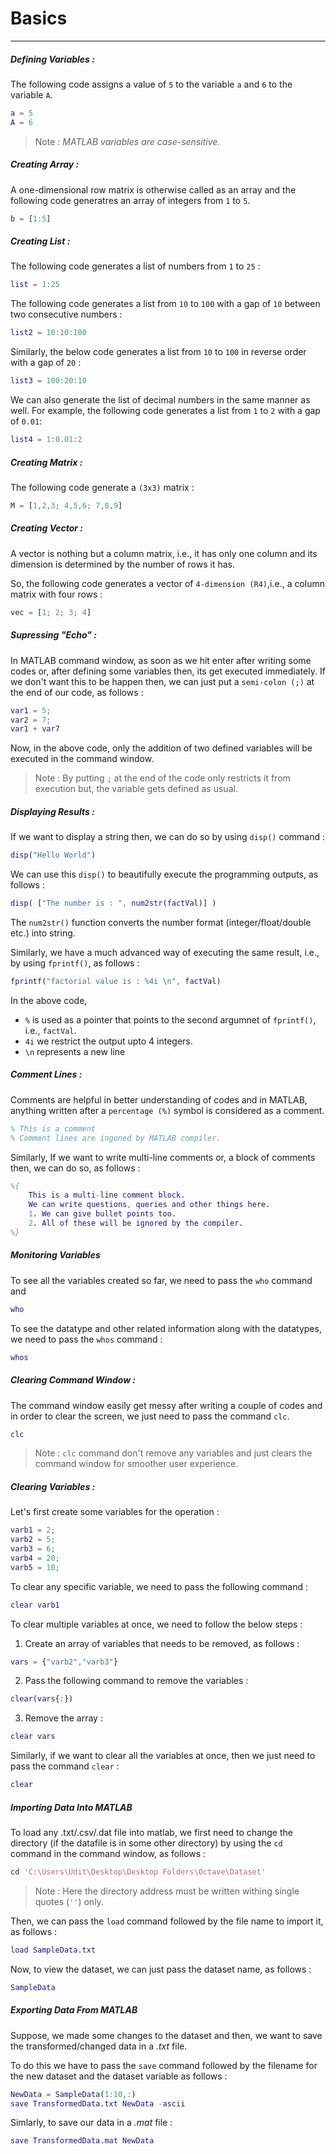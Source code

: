 # Basics
---
##### Defining Variables :
The following code assigns a value of `5` to the variable `a` and `6` to the variable `A`.
```matlab
a = 5
A = 6
```
> Note :
    *MATLAB variables are case-sensitive.*

##### Creating Array :
A one-dimensional row matrix is otherwise called as an array and the following code generatres an array of integers from `1` to `5`.
```matlab
b = [1:5]
```

##### Creating List :
The following code generates a list of numbers from `1` to `25` :
```matlab
list = 1:25
```
The following code generates a list from `10` to `100` with a gap of `10` between two consecutive numbers :
```matlab
list2 = 10:10:100
```
Similarly, the below code generates a list from `10` to `100` in reverse order with a gap of `20` :
```matlab
list3 = 100:20:10
```
We can also generate the list of decimal numbers in the same manner as well.
For example, the following code generates a list from `1` to `2` with a gap of `0.01`:
```matlab
list4 = 1:0.01:2
```

##### Creating Matrix :
The following code generate a `(3x3)` matrix :
```matlab
M = [1,2,3; 4,5,6; 7,8,9]
```

##### Creating Vector :
A vector is nothing but a column matrix, i.e., it has only one column and its dimension is determined by the number of rows it has.

So, the following code generates a vector of `4-dimension (R4)`,i.e., a column matrix with four rows :
```matlab
vec = [1; 2; 3; 4]
```
##### Supressing "Echo" :
In MATLAB command window, as soon as we hit enter after writing some codes or, after defining some variables then, its get executed immediately.
If we don't want this to be happen then, we can just put a `semi-colon (;)` at the end of our code, as follows :
```matlab
var1 = 5;
var2 = 7;
var1 + var7
```
Now, in the above code, only the addition of two defined variables will be executed in the command window.

> Note :
    By putting `;` at the end of the code only restricts it from execution but, the variable gets defined as usual.
    
##### Displaying Results :
If we want to display a string then, we can do so by using `disp()` command :
```matlab
disp("Hello World")
```
We can use this `disp()` to beautifully execute the programming outputs, as follows :
```matlab
disp( ["The number is : ", num2str(factVal)] )
```
The `num2str()` function converts the number format (integer/float/double etc.) into string.

Similarly, we have a much advanced way of executing the same result, i.e., by using `fprintf()`, as follows :
```matlab
fprintf("factorial value is : %4i \n", factVal)
```
In the above code, 
- `%` is used as a pointer that points to the second argumnet of `fprintf()`, i.e., `factVal`.
- `4i` we restrict the output upto 4 integers.
- `\n` represents a new line

##### Comment Lines :
Comments are helpful in better understanding of codes and in MATLAB, anything written after a `percentage (%)` symbol is considered as a comment.
```matlab
% This is a comment
% Comment lines are ingoned by MATLAB compiler.
```
Similarly, If we want to write multi-line comments or, a block of comments then, we can do so, as follows :
```matlab
%{
    This is a multi-line comment block.
    We can write questions, queries and other things here.
    1. We can give bullet points too.
    2. All of these will be ignored by the compiler.
%}
```

##### Monitoring Variables
To see all the variables created so far, we need to pass the `who` command and 
```matlab
who
```
To see the datatype and other related information along with the datatypes, we need to pass the `whos` command :
```matlab
whos
```
##### Clearing Command Window :
The command window easily get messy after writing a couple of codes and in order to clear the screen, we just need to pass the command `clc`.
```matlab
clc
```
> Note :
    `clc` command don't remove any variables and just clears the command window for smoother user experience.
    
##### Clearing Variables :
Let's first create some variables for the operation :
```matlab
varb1 = 2;
varb2 = 5;
varb3 = 6;
varb4 = 20;
varb5 = 10;
```
To clear any specific variable, we need to pass the following command :
```matlab
clear varb1
```
To clear multiple variables at once, we need to follow the below steps :
1. Create an array of variables that needs to be removed, as follows :
```matlab
vars = {"varb2","varb3"}
```
2. Pass the following command to remove the variables :
```matlab
clear(vars{:})
```
3. Remove the array :
```matlab
clear vars
```
Similarly, if we want to clear all the variables at once, then we just need to pass the command `clear` :
```matlab
clear
```
##### Importing Data Into MATLAB

To load any .txt/.csv/.dat file into matlab, we first need to change the directory (if the datafile is in some other directory) by using the `cd` command in the command window, as follows :
```matlab
cd 'C:\Users\Udit\Desktop\Desktop Folders\Octave\Dataset'
```
>Note :
    Here the directory address must be written withing single quotes (`''`) only.

Then, we can pass the `load` command followed by the file name to import it, as follows :
```matlab
load SampleData.txt
```
Now, to view the dataset, we can just pass the dataset name, as follows :
```matlab
SampleData
```
##### Exporting Data From MATLAB
Suppose, we made some changes to the dataset and then, we want to save the transformed/changed data in a *.txt* file.

To do this we have to pass the `save` command followed by the filename for the new dataset and the dataset variable as follows :
```matlab
NewData = SampleData(1:10,:)
save TransformedData.txt NewData -ascii
```
Simlarly, to save our data in a *.mat* file :
```matlab
save TransformedData.mat NewData
```











